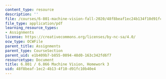 ```yaml
---
content_type: resource
description: ''
file: /courses/6-801-machine-vision-fall-2020/48f8beaf1ec24b134f10d91fc10b40e4_MIT6_801F20_hw3.pdf
file_type: application/pdf
learning_resource_types:
- Assignments
license: https://creativecommons.org/licenses/by-nc-sa/4.0/
ocw_type: OCWFile
parent_title: Assignments
parent_type: CourseSection
parent_uid: e1b409b7-b855-0094-48d0-163c342fd6f7
resourcetype: Document
title: 6.801 / 6.866 Machine Vision, Homework 3
uid: 48f8beaf-1ec2-4b13-4f10-d91fc10b40e4
---
```

